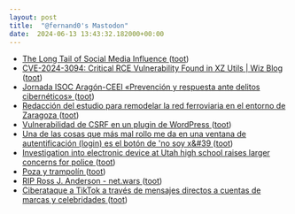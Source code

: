 ```yaml
---
layout: post
title:  "@fernand0's Mastodon"
date:  2024-06-13 13:43:32.182000+00:00
---
```

*  [The Long Tail of Social Media Influence ](https://sloanreview.mit.edu/article/the-long-tail-of-social-media-influence) ([toot](https://mastodon.social/@fernand0/112609605201255387))
*  [CVE-2024-3094: Critical RCE Vulnerability Found in XZ Utils \| Wiz Blog ](https://www.wiz.io/blog/cve-2024-3094-critical-rce-vulnerability-found-in-xz-utils#latest-wiz-research-findings-as-of-april-3-2024-3) ([toot](https://mastodon.social/@fernand0/112609375753857596))
*  [Jornada ISOC Aragón-CEEI «Prevención y respuesta ante delitos cibernéticos» ](https://www.ceeiaragon.es/events/jornada-isoc-aragon-ceei-prevencion-y-respuesta-ante-delitos-ciberneticos) ([toot](https://mastodon.social/@fernand0/112608980314025457))
*  [Redacción del estudio para remodelar la red ferroviaria en el entorno de Zaragoza ](https://www.vialibre-ffe.com/noticias.asp?not=4209) ([toot](https://mastodon.social/@fernand0/112608928848063769))
*  [Vulnerabilidad de CSRF en un plugin de WordPress ](https://unaaldia.hispasec.com/2024/06/vulnerabilidad-de-csrf-en-un-plugin-de-wordpress.htm) ([toot](https://mastodon.social/@fernand0/112608523996006839))
*  [Una de las cosas que más mal rollo me da en una ventana de autentificación (login) es el botón de &#39;no soy x&#39 ](https://mastodon.social/@fernand0/112608373737949230) ([toot](https://mastodon.social/@fernand0/112608373737949230))
*  [Investigation into electronic device at Utah high school raises larger concerns for police ](https://www.ksl.com/article/50965764/investigation-into-electronic-device-at-utah-high-school-raises-larger-concerns-for-police) ([toot](https://mastodon.social/@fernand0/112608352702387614))
*  [Poza y trampolín ](https://www.flickr.com/photos/fernand0/53762694987) ([toot](https://mastodon.social/@fernand0/112608125093946240))
*  [RIP Ross J. Anderson - net.wars ](https://netwars.pelicancrossing.net/2024/03/31/rip-ross-j-anderson) ([toot](https://mastodon.social/@fernand0/112608072054719535))
*  [Ciberataque a TikTok a través de mensajes directos a cuentas de marcas y celebridades ](https://unaaldia.hispasec.com/2024/06/ciberataque-a-tiktok-a-traves-de-mensajes-directos-a-cuentas-de-marcas-y-celebridades.htm) ([toot](https://mastodon.social/@fernand0/112606654405566558))
